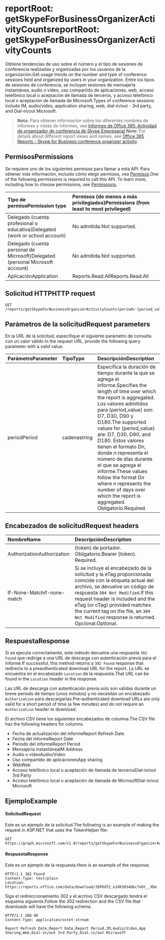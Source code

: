 # <a name="reportroot-getskypeforbusinessorganizeractivitycounts"></a><span data-ttu-id="9deec-101">reportRoot: getSkypeForBusinessOrganizerActivityCounts</span><span class="sxs-lookup"><span data-stu-id="9deec-101">reportRoot: getSkypeForBusinessOrganizerActivityCounts</span></span>

<span data-ttu-id="9deec-102">Obtiene tendencias de uso sobre el número y el tipo de sesiones de conferencia realizadas y organizadas por los usuarios de la organización.</span><span class="sxs-lookup"><span data-stu-id="9deec-102">Get usage trends on the number and type of conference sessions held and organized by users in your organization.</span></span> <span data-ttu-id="9deec-103">Entre los tipos de sesiones de conferencia, se incluyen sesiones de mensajería instantánea, audio o vídeo, uso compartido de aplicaciones, web, acceso telefónico local o aceptación de llamada de terceros, y acceso telefónico local o aceptación de llamada de Microsoft.</span><span class="sxs-lookup"><span data-stu-id="9deec-103">Types of conference sessions include IM, audio/video, application sharing, web, dial-in/out - 3rd party, and Dial-in/out Microsoft.</span></span>

> <span data-ttu-id="9deec-104">**Nota:** Para obtener información sobre los diferentes nombres de informes y vistas de informes, vea [Informes de Office 365: Actividad de organizador de conferencia de Skype Empresarial]((https://support.office.com/client/Skype-for-Business-Online-conference-organized-activity-03a255d4-0e1d-4b24-b73d-7a62fae36254)).</span><span class="sxs-lookup"><span data-stu-id="9deec-104">**Note:** For details about different report views and names, see [Office 365 Reports - Skype for Business conference organizer activity]((https://support.office.com/client/Skype-for-Business-Online-conference-organized-activity-03a255d4-0e1d-4b24-b73d-7a62fae36254)).</span></span>

## <a name="permissions"></a><span data-ttu-id="9deec-105">Permisos</span><span class="sxs-lookup"><span data-stu-id="9deec-105">Permissions</span></span>

<span data-ttu-id="9deec-p102">Se requiere uno de los siguientes permisos para llamar a esta API. Para obtener más información, incluido cómo elegir permisos, vea [Permisos](../../../concepts/permissions_reference.md).</span><span class="sxs-lookup"><span data-stu-id="9deec-p102">One of the following permissions is required to call this API. To learn more, including how to choose permissions, see [Permissions](../../../concepts/permissions_reference.md).</span></span>

| <span data-ttu-id="9deec-108">Tipo de permiso</span><span class="sxs-lookup"><span data-stu-id="9deec-108">Permission type</span></span>                        | <span data-ttu-id="9deec-109">Permisos (de menos a más privilegiados)</span><span class="sxs-lookup"><span data-stu-id="9deec-109">Permissions (from least to most privileged)</span></span> |
| :------------------------------------- | :--------------------------------------- |
| <span data-ttu-id="9deec-110">Delegado (cuenta profesional o educativa)</span><span class="sxs-lookup"><span data-stu-id="9deec-110">Delegated (work or school account)</span></span>     | <span data-ttu-id="9deec-111">No admitida.</span><span class="sxs-lookup"><span data-stu-id="9deec-111">Not supported.</span></span>                           |
| <span data-ttu-id="9deec-112">Delegado (cuenta personal de Microsoft)</span><span class="sxs-lookup"><span data-stu-id="9deec-112">Delegated (personal Microsoft account)</span></span> | <span data-ttu-id="9deec-113">No admitida.</span><span class="sxs-lookup"><span data-stu-id="9deec-113">Not supported.</span></span>                           |
| <span data-ttu-id="9deec-114">Aplicación</span><span class="sxs-lookup"><span data-stu-id="9deec-114">Application</span></span>                            | <span data-ttu-id="9deec-115">Reports.Read.All</span><span class="sxs-lookup"><span data-stu-id="9deec-115">Reports.Read.All</span></span>                         |

## <a name="http-request"></a><span data-ttu-id="9deec-116">Solicitud HTTP</span><span class="sxs-lookup"><span data-stu-id="9deec-116">HTTP request</span></span>

<!-- { "blockType": "ignored" } --> 

```http
GET /reports/getSkypeForBusinessOrganizerActivityCounts(period='{period_value}')
```

## <a name="request-parameters"></a><span data-ttu-id="9deec-117">Parámetros de la solicitud</span><span class="sxs-lookup"><span data-stu-id="9deec-117">Request parameters</span></span>

<span data-ttu-id="9deec-118">En la URL de la solicitud, especifique el siguiente parámetro de consulta con un valor válido.</span><span class="sxs-lookup"><span data-stu-id="9deec-118">In the request URL, provide the following query parameter with a valid value.</span></span>

| <span data-ttu-id="9deec-119">Parámetro</span><span class="sxs-lookup"><span data-stu-id="9deec-119">Parameter</span></span> | <span data-ttu-id="9deec-120">Tipo</span><span class="sxs-lookup"><span data-stu-id="9deec-120">Type</span></span>   | <span data-ttu-id="9deec-121">Descripción</span><span class="sxs-lookup"><span data-stu-id="9deec-121">Description</span></span>                              |
| :-------- | :----- | :--------------------------------------- |
| <span data-ttu-id="9deec-122">period</span><span class="sxs-lookup"><span data-stu-id="9deec-122">Period</span></span>    | <span data-ttu-id="9deec-123">cadena</span><span class="sxs-lookup"><span data-stu-id="9deec-123">string</span></span> | <span data-ttu-id="9deec-124">Especifica la duración de tiempo durante la que se agrega el informe.</span><span class="sxs-lookup"><span data-stu-id="9deec-124">Specifies the length of time over which the report is aggregated.</span></span> <span data-ttu-id="9deec-125">Los valores admitidos para {period_value} son: D7, D30, D90 y D180.</span><span class="sxs-lookup"><span data-stu-id="9deec-125">The supported values for {period_value} are: D7, D30, D90, and D180.</span></span> <span data-ttu-id="9deec-126">Estos valores tienen el formato D*n*, donde *n* representa el número de días durante el que se agrega el informe.</span><span class="sxs-lookup"><span data-stu-id="9deec-126">These values follow the format D*n* where *n* represents the number of days over which the report is aggregated.</span></span> <span data-ttu-id="9deec-127">Obligatorio.</span><span class="sxs-lookup"><span data-stu-id="9deec-127">Required.</span></span> |

## <a name="request-headers"></a><span data-ttu-id="9deec-128">Encabezados de solicitud</span><span class="sxs-lookup"><span data-stu-id="9deec-128">Request headers</span></span>

| <span data-ttu-id="9deec-129">Nombre</span><span class="sxs-lookup"><span data-stu-id="9deec-129">Name</span></span>          | <span data-ttu-id="9deec-130">Descripción</span><span class="sxs-lookup"><span data-stu-id="9deec-130">Description</span></span>               |
| :------------ | :------------------------ |
| <span data-ttu-id="9deec-131">Authorization</span><span class="sxs-lookup"><span data-stu-id="9deec-131">Authorization</span></span> | <span data-ttu-id="9deec-p104">{token} de portador. Obligatorio.</span><span class="sxs-lookup"><span data-stu-id="9deec-p104">Bearer {token}. Required.</span></span> |
| <span data-ttu-id="9deec-134">If-None-Match</span><span class="sxs-lookup"><span data-stu-id="9deec-134">if-none-match</span></span> | <span data-ttu-id="9deec-135">Si se incluye el encabezado de la solicitud y la eTag proporcionada coincide con la etiqueta actual del archivo, se devuelve un código de respuesta `304 Not Modified`.</span><span class="sxs-lookup"><span data-stu-id="9deec-135">If this request header is included and the eTag (or cTag) provided matches the current tag on the file, an `304 Not Modified` response is returned.</span></span> <span data-ttu-id="9deec-136">Opcional.</span><span class="sxs-lookup"><span data-stu-id="9deec-136">Optional.</span></span> |

## <a name="response"></a><span data-ttu-id="9deec-137">Respuesta</span><span class="sxs-lookup"><span data-stu-id="9deec-137">Response</span></span>

<span data-ttu-id="9deec-138">Si se ejecuta correctamente, este método devuelve una respuesta `302 Found` que redirige a una URL de descarga con autenticación previa para el informe.</span><span class="sxs-lookup"><span data-stu-id="9deec-138">If successful, this method returns a `302 Found` response that redirects to a preauthenticated download URL for the report.</span></span> <span data-ttu-id="9deec-139">La URL se encuentra en el encabezado `Location` de la respuesta.</span><span class="sxs-lookup"><span data-stu-id="9deec-139">That URL can be found in the `Location` header in the response.</span></span>

<span data-ttu-id="9deec-140">Las URL de descarga con autenticación previa solo son válidas durante un breve período de tiempo (unos minutos) y no necesitan un encabezado `Authorization` para descargarlas.</span><span class="sxs-lookup"><span data-stu-id="9deec-140">Pre-authenticated download URLs are only valid for a short period of time (a few minutes) and do not require an `Authorization` header to download.</span></span>

<span data-ttu-id="9deec-141">El archivo CSV tiene los siguientes encabezados de columna.</span><span class="sxs-lookup"><span data-stu-id="9deec-141">The CSV file has the following headers for columns.</span></span>

- <span data-ttu-id="9deec-142">Fecha de actualización del informe</span><span class="sxs-lookup"><span data-stu-id="9deec-142">Report Refresh Date</span></span>
- <span data-ttu-id="9deec-143">Fecha del informe</span><span class="sxs-lookup"><span data-stu-id="9deec-143">Report Date</span></span>
- <span data-ttu-id="9deec-144">Período del informe</span><span class="sxs-lookup"><span data-stu-id="9deec-144">Report Period</span></span>
- <span data-ttu-id="9deec-145">Mensajería instantánea</span><span class="sxs-lookup"><span data-stu-id="9deec-145">IM Address</span></span>
- <span data-ttu-id="9deec-146">Audio o vídeo</span><span class="sxs-lookup"><span data-stu-id="9deec-146">Audio/Video</span></span>
- <span data-ttu-id="9deec-147">Uso compartido de aplicaciones</span><span class="sxs-lookup"><span data-stu-id="9deec-147">App sharing</span></span>
- <span data-ttu-id="9deec-148">Web</span><span class="sxs-lookup"><span data-stu-id="9deec-148">Web</span></span>
- <span data-ttu-id="9deec-149">Acceso telefónico local o aceptación de llamada de terceros</span><span class="sxs-lookup"><span data-stu-id="9deec-149">Dial-in/out 3rd Party</span></span>
- <span data-ttu-id="9deec-150">Acceso telefónico local o aceptación de llamada de Microsoft</span><span class="sxs-lookup"><span data-stu-id="9deec-150">Dial-in/out Microsoft</span></span>

## <a name="example"></a><span data-ttu-id="9deec-151">Ejemplo</span><span class="sxs-lookup"><span data-stu-id="9deec-151">Example</span></span>

#### <a name="request"></a><span data-ttu-id="9deec-152">Solicitud</span><span class="sxs-lookup"><span data-stu-id="9deec-152">Request</span></span>

<span data-ttu-id="9deec-153">Este es un ejemplo de la solicitud.</span><span class="sxs-lookup"><span data-stu-id="9deec-153">The following is an example of making the request in ASP.NET that uses the TokenHelper file:</span></span>

<!-- {
  "blockType": "request",
  "name": "reportroot_getskypeforbusinessorganizeractivitycounts"
}-->

```http
GET https://graph.microsoft.com/v1.0/reports/getSkypeForBusinessOrganizerActivityCounts(period='D7')
```

#### <a name="response"></a><span data-ttu-id="9deec-154">Respuesta</span><span class="sxs-lookup"><span data-stu-id="9deec-154">Response</span></span>

<span data-ttu-id="9deec-155">Este es un ejemplo de la respuesta.</span><span class="sxs-lookup"><span data-stu-id="9deec-155">Here is an example of the response.</span></span>

<!-- { "blockType": "ignored" } --> 

```http
HTTP/1.1 302 Found
Content-Type: text/plain
Location: https://reports.office.com/data/download/JDFKdf2_eJXKS034dbc7e0t__XDe
```

<span data-ttu-id="9deec-156">Siga el redireccionamiento 302 y el archivo CSV descargado tendrá el esquema siguiente.</span><span class="sxs-lookup"><span data-stu-id="9deec-156">Follow the 302 redirection and the CSV file that downloads will have the following schema.</span></span>

<!-- {
  "blockType": "response",
  "truncated": true,
  "@odata.type": "stream"
} -->

```http
HTTP/1.1 200 OK
Content-Type: application/octet-stream

Report Refresh Date,Report Date,Report Period,IM,Audio/Video,App Sharing,Web,Dial-in/out 3rd Party,Dial-in/out Microsoft
```
